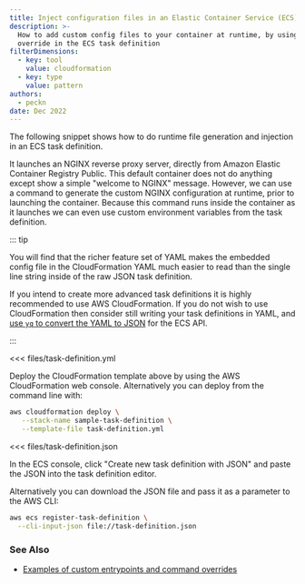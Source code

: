 ```yaml
---
title: Inject configuration files in an Elastic Container Service (ECS) task definition
description: >-
  How to add custom config files to your container at runtime, by using a command
  override in the ECS task definition
filterDimensions:
  - key: tool
    value: cloudformation
  - key: type
    value: pattern
authors:
  - peckn
date: Dec 2022
---
```


The following snippet shows how to do runtime file generation and injection in an ECS task definition.

It launches an NGINX reverse proxy server, directly from Amazon Elastic Container Registry Public. This default container does not do anything except show a simple
"welcome to NGINX" message. However, we can use a command to generate the custom NGINX configuration at runtime, prior to launching the container. Because this command runs inside the container as it launches we can even use custom environment variables
from the task definition.

::: tip

You will find that the richer feature set of YAML makes the embedded
config file in the CloudFormation YAML much easier to read than
the single line string inside of the raw JSON task definition.

If you intend to create more advanced task definitions it is
highly recommended to use AWS CloudFormation. If you do not wish
to use CloudFormation
then consider still writing your task definitions in YAML, and [use `yq` to convert the YAML
to JSON](https://mikefarah.gitbook.io/yq/usage/convert#encode-json-simple) for the ECS API.

:::

<tabs>

<tab label='AWS CloudFormation'>

<<< files/task-definition.yml

Deploy the CloudFormation template above by using the AWS CloudFormation web console.
Alternatively you can deploy from the command line with:

```sh
aws cloudformation deploy \
   --stack-name sample-task-definition \
   --template-file task-definition.yml
```

</tab>

<tab label='Raw JSON'>

<<< files/task-definition.json

In the ECS console, click "Create new task definition with JSON" and paste the
JSON into the task definition editor.

Alternatively you can download the JSON file and pass it as a parameter to the AWS CLI:

```sh
aws ecs register-task-definition \
  --cli-input-json file://task-definition.json
```

</tab>

</tabs>

### See Also

- [Examples of custom entrypoints and command overrides](/ecs-entrypoint-command-task-definition)
